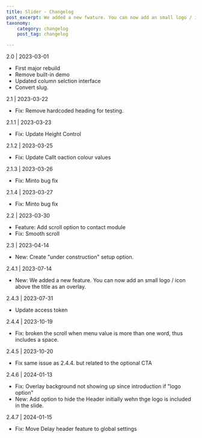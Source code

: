 ```yaml
---
title: Slider - Changelog
post_excerpt: We added a new fwature. You can now add an small logo / icon above the title as an overlay.
taxonomy:
    category: changelog
    post_tag: changelog

---
```


2.0 | 2023-03-01
* First major rebuild
* Remove built-in demo
* Updated column selction interface
* Convert slug.

2.1 | 2023-03-22
* Fix: Remove hardcoded heading for testing.

2.1.1 | 2023-03-23
* Fix: Update Height Control

2.1.2 | 2023-03-25
* Fix: Update Callt oaction colour values

2.1.3 | 2023-03-26
* Fix: Minto bug fix

2.1.4 | 2023-03-27
* Fix: Minto bug fix

2.2 | 2023-03-30
* Feature: Add scroll option to contact module
* Fix: Smooth scroll

2.3 | 2023-04-14
* New: Create "under construction" setup option.

2.4.1 | 2023-07-14
* New: We added a new feature. You can now add an small logo / icon above the title as an overlay.

2.4.3 | 2023-07-31
* Update access token

2.4.4 | 2023-10-19
* Fix: broken the scroll when menu value is more than one word, thus includes a space. 

2.4.5 | 2023-10-20
* Fix same issue as 2.4.4. but related to the optional CTA

2.4.6 | 2024-01-13
* Fix: Overlay background not showing up since introduction if "logo option"
* New: Add option to hide the Header initially wehn thge logo is included in the slide.

2.4.7 | 2024-01-15
* Fix: Move Delay header feature to global settings
